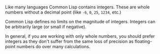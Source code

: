 Like many languages Common Lisp contains integers. These are whole numbers without a decimal point (like `-6`, `0`, `25`, `1234`,
etc.)

Common Lisp defines no limits on the magnitude of integers. Integers can be arbitrarily large (or small if negative).

In general, if you are working with only whole numbers, you should prefer
integers as they don't suffer from the same loss of precision as floating-point
numbers do over many calculations.
